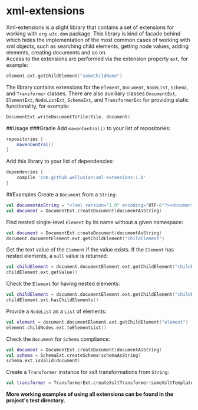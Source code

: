 # xml-extensions
Xml-extensions is a slight library that contains a set of extensions for working with `org.w3c.dom` package. This library is kind of facade behind which hides the implementation of the most common cases of working with xml objects, such as searching child elements, getting node values, adding elements, creating documents and so on.
<br />Access to the extensions are performed via the extension property `ext`, for example:
```kotlin
element.ext.getChildElement("someChildName")
```
The library contains extensions for the `Element`, `Document`, `NodeList`, `Schema`, and `Transformer` classes. There are also auxiliary classes `DocumentExt`, `ElementExt`, `NodeListExt`, `SchemaExt`, and `TransformerExt` for providing static functionality, for example:
```kotlin
DocumentExt.writeDocumentToFile(file, document)
```

##Usage
###Gradle
Add `mavenCentral()` to your list of repositories:
```groovy
repositories {
    mavenCentral()
}
```

Add this library to your list of dependencies:
```groovy
dependencies {
    compile 'com.github.wellusion:xml-extensions:1.0'
}
```

##Examples
Create a `Document` from a `String`:
```kotlin                   
val documentAsString = "<?xml version="1.0" encoding="UTF-8"?><document></docuemnt>"
val document = DocumentExt.createDocument(documentAsString)
```
Find nested single-level `Element` by its name without a given namespace:
```kotlin 
val document = DocumentExt.createDocument(documentAsString)
document.documentElement.ext.getChildElement("childElement")
```
Get the text value of the `Element` if the value exists. If the `Element` has nested elements, a `null` value is returned:
```kotlin 
val childElement = document.documentElement.ext.getChildElement("childElement")
childElement.ext.getValue()
```
Check the `Element` for having nested elements:
```kotlin                                                                      
val childElement = document.documentElement.ext.getChildElement("childElement")
childElement.ext.hasChildElements()
```
Provide a `NodeList` as a `List` of elements:
``` kotlin   
val element = document.documentElement.ext.getChildElement("element")
element.childNodes.ext.toElementList()
```
Check the `Document` for `Schema` compliance:
```kotlin                                                  
val document = DocumentExt.createDocument(documentAsString)
val schema = SchemaExt.createSchema(schemaAsString)
schema.ext.isValid(document)
```
Create a `Transformer` instance for xslt transformations from `String`:
```kotlin 
val transformer = TransformerExt.createXsltTransformer(someXsltTemplate)
```                                                           

**More working examples of using all extensions can be found in the project's test directory.**